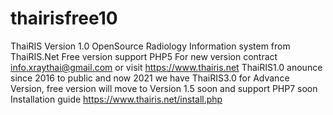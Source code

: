 # thairisfree10
ThaiRIS Version 1.0 OpenSource Radiology Information system from ThaiRIS.Net Free version support PHP5 For new version contract info.xraythai@gmail.com or visit https://www.thairis.net
ThaiRIS1.0 anounce since 2016 to public and now 2021 we have ThaiRIS3.0 for Advance Version, free version will move to Version 1.5 soon and support PHP7 soon
Installation guide https://www.thairis.net/install.php
